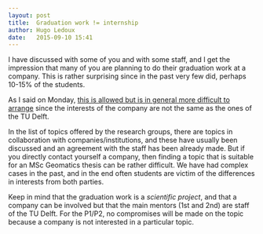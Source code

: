 ```yaml
---
layout: post
title:  Graduation work != internship
author: Hugo Ledoux
date:   2015-09-10 15:41
---
```


I have discussed with some of you and with some staff, and I get the impression that many of you are planning to do their graduation work at a company.
This is rather surprising since in the past very few did, perhaps 10-15% of the students.

As I said on Monday, [this is allowed but is in general more difficult to arrange](http://tudelftgeomatics.github.io/thesis/faq/#can-i-do-my-thesis-work-at-a-company) since the interests of the company are not the same as the ones of the TU Delft.

In the list of topics offered by the research groups, there are topics in collaboration with companies/institutions, and these have usually been discussed and an agreement with the staff has been already made.
But if you directly contact yourself a company, then finding a topic that is suitable for an MSc Geomatics thesis can be rather difficult.
We have had complex cases in the past, and in the end often students are victim of the differences in interests from both parties.

Keep in mind that the graduation work is a *scientific project*, and that a company can be involved but that the main mentors (1st and 2nd) are staff of the TU Delft.
For the P1/P2, no compromises will be made on the topic because a company is not interested in a particular topic.

















